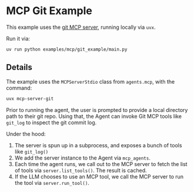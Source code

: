 # MCP Git Example

This example uses the [git MCP server](https://github.com/modelcontextprotocol/servers/tree/main/src/git), running locally via `uvx`.

Run it via:

```
uv run python examples/mcp/git_example/main.py
```

## Details

The example uses the `MCPServerStdio` class from `agents.mcp`, with the command:

```bash
uvx mcp-server-git
```

Prior to running the agent, the user is prompted to provide a local directory path to their git repo. Using that, the Agent can invoke Git MCP tools like `git_log` to inspect the git commit log.

Under the hood:

1. The server is spun up in a subprocess, and exposes a bunch of tools like `git_log()`
2. We add the server instance to the Agent via `mcp_agents`.
3. Each time the agent runs, we call out to the MCP server to fetch the list of tools via `server.list_tools()`. The result is cached.
4. If the LLM chooses to use an MCP tool, we call the MCP server to run the tool via `server.run_tool()`.
